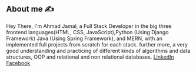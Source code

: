 ## About me :writing_hand:
Hey There, I'm Ahmad Jamal, a Full Stack Developer in the big three frontend languages(HTML, CSS, JavaScript),Python (Using Django Framework)
Java (Using Spring Framework), and MERN, with an implemented full projects from scratch for each stack. 
further more, a very good understanding and practicing of different kinds of algorithms and data structures, OOP and relational and non relational databases.
[LinkedIn](https://www.linkedin.com/in/ahmad-jamal-67321822b/) [Facebook](https://www.facebook.com/ahmad.jamal.1481)
